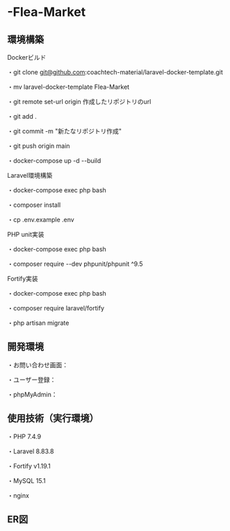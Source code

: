 # -Flea-Market

## 環境構築

Dockerビルド

・git clone git@github.com:coachtech-material/laravel-docker-template.git

・mv laravel-docker-template Flea-Market

・git remote set-url origin 作成したリポジトリのurl

・git add .

・git commit -m "新たなリポジトリ作成"

・git push origin main

・docker-compose up -d --build


Laravel環境構築

・docker-compose exec php bash

・composer install

・cp .env.example .env


PHP unit実装

・docker-compose exec php bash

・composer require --dev phpunit/phpunit ^9.5


Fortify実装

・docker-compose exec php bash

・composer require laravel/fortify

・php artisan migrate


## 開発環境

・お問い合わせ画面：

・ユーザー登録：

・phpMyAdmin：

## 使用技術（実行環境）

・PHP 7.4.9

・Laravel 8.83.8

・Fortify v1.19.1

・MySQL 15.1

・nginx

## ER図
